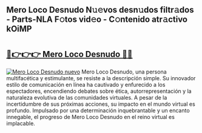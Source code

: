 ## Mero Loco Desnudo N𝚞𝚎vos desn𝚞dos filtr𝚊dos - Parts-NLA F𝚘tos vid𝚎o - C𝚘ntenido atr𝚊ctivo kOiMP

# <h2><a href="http://mb0lrk.tromn.icu/?c=Mero+Loco+Desnudo">🔗👉👉👉 Mero Loco Desnudo 🔗🔗</a></h2>

[![Mero Loco Desnudo nuevo](https://i.imgur.com/pEAQMta.gif)](http://mb0lrk.tromn.icu/?c=Mero+Loco+Desnudo)
Mero Loco Desnudo, una persona multifacética y estimulante, se resiste a la descripción simple. Su innovador estilo de comunicación en línea ha cautivado y enfurecido a los espectadores, encendiendo debates sobre ética, autorrepresentación y la naturaleza evolutiva de las comunidades virtuales. A pesar de la incertidumbre de sus próximas acciones, su impacto en el mundo virtual es profundo. Impulsado por una determinación inquebrantable y un encanto innegable, el progreso de Mero Loco Desnudo en el reino virtual es implacable.

